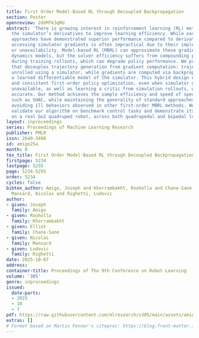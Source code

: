 ```yaml
---
title: First Order Model-Based RL through Decoupled Backpropagation
section: Poster
openreview: 2dXMfk3qRU
abstract: 'There is growing interest in reinforcement learning (RL) methods that leverage
  the simulator’s derivatives to improve learning efficiency. While early gradient-based
  approaches have demonstrated superior performance compared to derivative-free methods,
  accessing simulator gradients is often impractical due to their implementation cost
  or unavailability. Model-based RL (MBRL) can approximate these gradients via learned
  dynamics models, but the solver efficiency suffers from compounding prediction errors
  during training rollouts, which can degrade policy performance. We propose an approach
  that decouples trajectory generation from gradient computation: trajectories are
  unrolled using a simulator, while gradients are computed via backpropagation through
  a learned differentiable model of the simulator. This hybrid design enables efficient
  and consistent first-order policy optimization, even when simulator gradients are
  unavailable, as well as learning a critic from simulation rollouts, which is more
  accurate. Our method achieves the sample efficiency and speed of specialized optimizers
  such as SHAC, while maintaining the generality of standard approaches like PPO and
  avoiding ill behaviors observed in other first-order MBRL methods. We empirically
  validate our algorithm on benchmark control tasks and demonstrate its effectiveness
  on a real Go2 quadruped robot, across both quadrupedal and bipedal locomotion tasks.'
layout: inproceedings
series: Proceedings of Machine Learning Research
publisher: PMLR
issn: 2640-3498
id: amigo25a
month: 0
tex_title: First Order Model-Based RL through Decoupled Backpropagation
firstpage: 5234
lastpage: 5255
page: 5234-5255
order: 5234
cycles: false
bibtex_author: Amigo, Joseph and Khorrambakht, Rooholla and Chane-Sane, Elliot and
  Mansard, Nicolas and Righetti, Ludovic
author:
- given: Joseph
  family: Amigo
- given: Rooholla
  family: Khorrambakht
- given: Elliot
  family: Chane-Sane
- given: Nicolas
  family: Mansard
- given: Ludovic
  family: Righetti
date: 2025-10-07
address:
container-title: Proceedings of The 9th Conference on Robot Learning
volume: '305'
genre: inproceedings
issued:
  date-parts:
  - 2025
  - 10
  - 7
pdf: https://raw.githubusercontent.com/mlresearch/v305/main/assets/amigo25a/amigo25a.pdf
extras: []
# Format based on Martin Fenner's citeproc: https://blog.front-matter.io/posts/citeproc-yaml-for-bibliographies/
---
```

